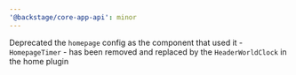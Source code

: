 ```yaml
---
'@backstage/core-app-api': minor
---
```


Deprecated the `homepage` config as the component that used it - `HomepageTimer` - has been removed and replaced by the `HeaderWorldClock` in the home plugin
